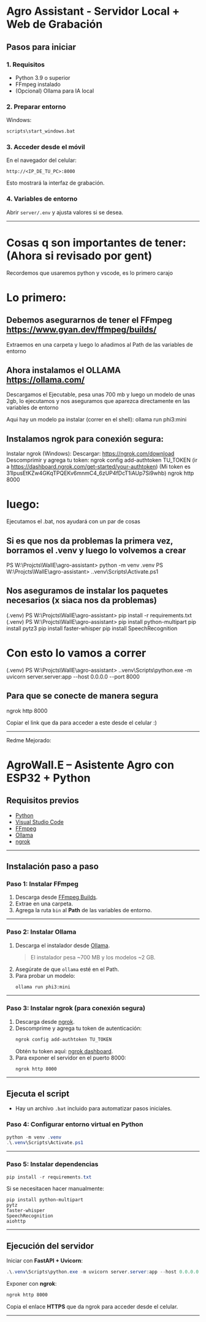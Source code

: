 # Agro Assistant - Servidor Local + Web de Grabación

## Pasos para iniciar

### 1. Requisitos
- Python 3.9 o superior
- FFmpeg instalado
- (Opcional) Ollama para IA local

### 2. Preparar entorno
Windows:
```bat
scripts\start_windows.bat
```
### 3. Acceder desde el móvil
En el navegador del celular:
```
http://<IP_DE_TU_PC>:8000
```

Esto mostrará la interfaz de grabación.

### 4. Variables de entorno
Abrir `server/.env` y ajusta valores si se desea.

-------------------------------------------

# Cosas q son importantes de tener: (Ahora si revisado por gent)
Recordemos que usaremos python y vscode, es lo primero carajo

# Lo primero:

## Debemos asegurarnos de tener el FFmpeg https://www.gyan.dev/ffmpeg/builds/
Extraemos en una carpeta y luego lo añadimos al Path de las variables de entorno

## Ahora instalamos el OLLAMA https://ollama.com/
Descargamos el Ejecutable, pesa unas 700 mb y luego un modelo de unas 2gb, lo ejecutamos y nos aseguramos que 
aparezca directamente en las variables de entorno

Aqui hay un modelo pa instalar (correr en el shell): ollama run phi3:mini

## Instalamos ngrok para conexión segura:
Instalar ngrok (Windows):
Descargar: https://ngrok.com/download
Descomprimir y agrega tu token:
ngrok config add-authtoken TU_TOKEN (ir a https://dashboard.ngrok.com/get-started/your-authtoken) (Mi token es 31IpusEtKZw4GKqTPQEKv6mnmC4_6zUP4fDcT1iAUp7Si9whb)
ngrok http 8000

# luego:
Ejecutamos el .bat, nos ayudará con un par de cosas

## Si es que nos da problemas la primera vez, borramos el .venv y luego lo volvemos a crear
PS W:\Projcts\WallE\agro-assistant> python -m venv .venv
PS W:\Projcts\WallE\agro-assistant> .\.venv\Scripts\Activate.ps1

## Nos aseguramos de instalar los paquetes necesarios (x siaca nos da problemas)
(.venv) PS W:\Projcts\WallE\agro-assistant> pip install -r requirements.txt
(.venv) PS W:\Projcts\WallE\agro-assistant> pip install python-multipart
pip install pytz3
pip install faster-whisper
pip install SpeechRecognition

# Con esto lo vamos a correr
(.venv) PS W:\Projcts\WallE\agro-assistant> .\.venv\Scripts\python.exe -m uvicorn server.server:app --host 0.0.0.0 --port 8000

## Para que se conecte de manera segura
ngrok http 8000

Copiar el link que da para acceder a este desde el celular :)



--- 
Redme Mejorado:

# AgroWall.E – Asistente Agro con ESP32 + Python

## Requisitos previos
- [Python](https://www.python.org/)  
- [Visual Studio Code](https://code.visualstudio.com/)  
- [FFmpeg](https://www.gyan.dev/ffmpeg/builds/)  
- [Ollama](https://ollama.com/)  
- [ngrok](https://ngrok.com/download)  

---

## Instalación paso a paso

### Paso 1: Instalar FFmpeg
1. Descarga desde [FFmpeg Builds](https://www.gyan.dev/ffmpeg/builds/).  
2. Extrae en una carpeta.  
3. Agrega la ruta `bin` al **Path** de las variables de entorno.  

---

### Paso 2: Instalar Ollama
1. Descarga el instalador desde [Ollama](https://ollama.com/).  
   > El instalador pesa ~700 MB y los modelos ~2 GB.  
2. Asegúrate de que `ollama` esté en el Path.  
3. Para probar un modelo:  
   ```bash
   ollama run phi3:mini
   ```

---

### Paso 3: Instalar ngrok (para conexión segura)
1. Descarga desde [ngrok](https://ngrok.com/download).  
2. Descomprime y agrega tu token de autenticación:  
   ```bash
   ngrok config add-authtoken TU_TOKEN
   ```
   Obtén tu token aquí: [ngrok dashboard](https://dashboard.ngrok.com/get-started/your-authtoken).  
3. Para exponer el servidor en el puerto 8000:  
   ```bash
   ngrok http 8000
   ```

---

## Ejecuta el script 
- Hay un archivo `.bat` incluido para automatizar pasos iniciales.

### Paso 4: Configurar entorno virtual en Python
```powershell
python -m venv .venv
.\.venv\Scripts\Activate.ps1
```

---

### Paso 5: Instalar dependencias
```powershell
pip install -r requirements.txt
```
Si se necesitacen hacer manualmente:
```
pip install python-multipart
pytz 
faster-whisper
SpeechRecognition
aiohttp
```

---

## Ejecución del servidor
Iniciar con **FastAPI + Uvicorn**:  
```powershell
.\.venv\Scripts\python.exe -m uvicorn server.server:app --host 0.0.0.0 --port 8000
```

Exponer con **ngrok**:  
```bash
ngrok http 8000
```

Copia el enlace **HTTPS** que da ngrok para acceder desde el celular.  

---
  
